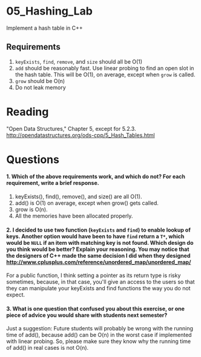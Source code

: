 05_Hashing_Lab
==============

Implement a hash table in C++

Requirements
------------

1. `keyExists`, `find`, `remove`, and `size` should all be O(1)
2. `add` should be reasonably fast. Use linear probing to find an open slot in the hash table. This will be O(1), on average, except when `grow` is called.
3. `grow` should be O(n)
4. Do not leak memory


Reading
=======
"Open Data Structures," Chapter 5, except for 5.2.3. http://opendatastructures.org/ods-cpp/5_Hash_Tables.html

Questions
=========

#### 1. Which of the above requirements work, and which do not? For each requirement, write a brief response.

1. keyExists(), find(), remove(), and size() are all O(1).
2. add() is O(1) on average, except when grow() gets called.  
3. grow is O(n). 
4. All the memories have been allocated properly.

#### 2. I decided to use two function (`keyExists` and `find`) to enable lookup of keys. Another option would have been to have `find` return a `T*`, which would be `NULL` if an item with matching key is not found. Which design do you think would be better? Explain your reasoning. You may notice that the designers of C++ made the same decision I did when they designed http://www.cplusplus.com/reference/unordered_map/unordered_map/

For a public function, I think setting a pointer as its return type is risky sometimes, because, in that case, you'll give an access to the users so that they can manipulate your keyExists and find functions the way you do not expect. 

#### 3. What is one question that confused you about this exercise, or one piece of advice you would share with students next semester?

Just a suggestion: Future students will probably be wrong with the running time of add(), because add() can be O(n) in the worst case if implemented with linear probing. So, please make sure they know why the running time of add() in real cases is not
O(n).    